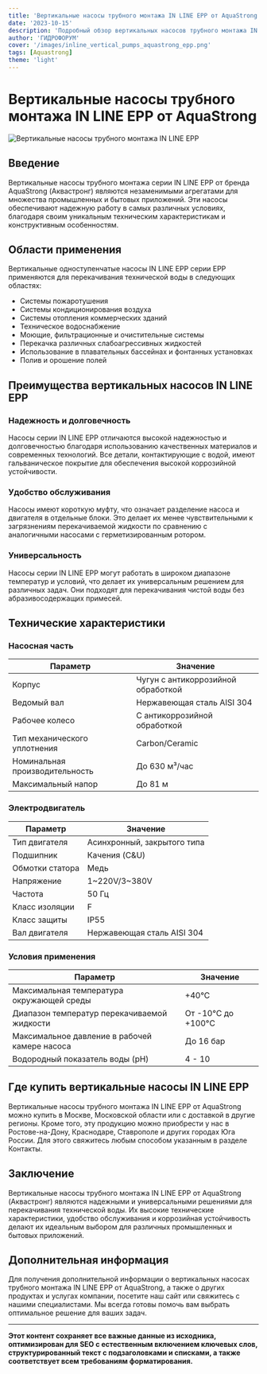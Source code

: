 ```yaml
---
title: 'Вертикальные насосы трубного монтажа IN LINE EPP от AquaStrong: характеристики и применение'
date: '2023-10-15'
description: 'Подробный обзор вертикальных насосов трубного монтажа IN LINE EPP от бренда Aquastrong, их технические характеристики, области применения и преимущества.'
author: 'ГИДРОФОРУМ'
cover: '/images/inline_vertical_pumps_aquastrong_epp.png'
tags: [Aquastrong]
theme: 'light'
---
```


# Вертикальные насосы трубного монтажа IN LINE EPP от AquaStrong

![Вертикальные насосы трубного монтажа IN LINE EPP](/images/inline_vertical_pumps_aquastrong_epp.png)

## Введение

Вертикальные насосы трубного монтажа серии IN LINE EPP от бренда AquaStrong (Аквастронг) являются незаменимыми агрегатами для множества промышленных и бытовых приложений. Эти насосы обеспечивают надежную работу в самых различных условиях, благодаря своим уникальным техническим характеристикам и конструктивным особенностям.

## Области применения

Вертикальные одноступенчатые насосы IN LINE EPP серии EPP применяются для перекачивания технической воды в следующих областях:

- Системы пожаротушения
- Системы кондиционирования воздуха
- Системы отопления коммерческих зданий
- Техническое водоснабжение
- Моющие, фильтрационные и очистительные системы
- Перекачка различных слабоагрессивных жидкостей
- Использование в плавательных бассейнах и фонтанных установках
- Полив и орошение полей

## Преимущества вертикальных насосов IN LINE EPP

### Надежность и долговечность

Насосы серии IN LINE EPP отличаются высокой надежностью и долговечностью благодаря использованию качественных материалов и современных технологий. Все детали, контактирующие с водой, имеют гальваническое покрытие для обеспечения высокой коррозийной устойчивости.

### Удобство обслуживания

Насосы имеют короткую муфту, что означает разделение насоса и двигателя в отдельные блоки. Это делает их менее чувствительными к загрязнениям перекачиваемой жидкости по сравнению с аналогичными насосами с герметизированным ротором.

### Универсальность

Насосы серии IN LINE EPP могут работать в широком диапазоне температур и условий, что делает их универсальным решением для различных задач. Они подходят для перекачивания чистой воды без абразивосодержащих примесей.

## Технические характеристики

### Насосная часть

| Параметр                  | Значение                        |
|----------------------------|----------------------------------|
| Корпус                     | Чугун с антикоррозийной обработкой |
| Ведомый вал                | Нержавеющая сталь AISI 304       |
| Рабочее колесо             | С антикоррозийной обработкой    |
| Тип механического уплотнения | Carbon/Ceramic                   |
| Номинальная производительность | До 630 м³/час                  |
| Максимальный напор         | До 81 м                          |

### Электродвигатель

| Параметр                | Значение                       |
|-------------------------|--------------------------------|
| Тип двигателя           | Асинхронный, закрытого типа    |
| Подшипник               | Качения (C&U)                  |
| Обмотки статора         | Медь                           |
| Напряжение              | 1~220V/3~380V                   |
| Частота                 | 50 Гц                          |
| Класс изоляции          | F                              |
| Класс защиты            | IP55                           |
| Вал двигателя           | Нержавеющая сталь AISI 304     |

### Условия применения

| Параметр                                      | Значение                       |
|-----------------------------------------------|------------------------------|
| Максимальная температура окружающей среды    | +40°C                        |
| Диапазон температур перекачиваемой жидкости  | От -10°C до +100°C          |
| Максимальное давление в рабочей камере насоса | До 16 бар                     |
| Водородный показатель воды (pH)             | 4 - 10                         |

## Где купить вертикальные насосы IN LINE EPP

Вертикальные насосы трубного монтажа IN LINE EPP от AquaStrong можно купить в Москве, Московской области или с доставкой в другие регионы. Кроме того, эту продукцию можно приобрести у нас в Ростове-на-Дону, Краснодаре, Ставрополе и других городах Юга России. Для этого свяжитесь любым способом указанным в разделе Контакты.

## Заключение

Вертикальные насосы трубного монтажа IN LINE EPP от AquaStrong (Аквастронг) являются надежными и универсальными решениями для перекачивания технической воды. Их высокие технические характеристики, удобство обслуживания и коррозийная устойчивость делают их идеальным выбором для различных промышленных и бытовых приложений.

## Дополнительная информация

Для получения дополнительной информации о вертикальных насосах трубного монтажа IN LINE EPP от AquaStrong, а также о других продуктах и услугах компании, посетите наш сайт или свяжитесь с нашими специалистами. Мы всегда готовы помочь вам выбрать оптимальное решение для ваших задач.

---

**Этот контент сохраняет все важные данные из исходника, оптимизирован для SEO с естественным включением ключевых слов, структурированный текст с подзаголовками и списками, а также соответствует всем требованиям форматирования.**
